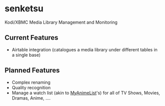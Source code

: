 # senketsu
Kodi/XBMC Media Library Management and Monitoring

## Current Features

- Airtable integration (catalogues a media library under different tables in a single base)

## Planned Features

- Complex renaming
- Quality recognition
- Manage a watch list (akin to [MyAnimeList](http://myanimelist.net)'s) for all of TV Shows, Movies, Dramas, Anime, ....
